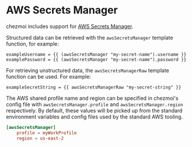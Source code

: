 # AWS Secrets Manager

chezmoi includes support for [AWS Secrets Manager][awssm].

Structured data can be retrieved with the `awsSecretsManager` template function,
for example:

```text
exampleUsername = {{ (awsSecretsManager "my-secret-name").username }}
examplePassword = {{ (awsSecretsManager "my-secret-name").password }}
```

For retrieving unstructured data, the `awsSecretsManagerRaw` template function
can be used. For example:

```text
exampleSecretString = {{ awsSecretsManagerRaw "my-secret-string" }}
```

The AWS shared profile name and region can be specified in chezmoi's config file
with `awsSecretsManager.profile` and `awsSecretsManager.region` respectively. By
default, these values will be picked up from the standard environment variables
and config files used by the standard AWS tooling.

```toml title="~/.config/chezmoi/chezmoi.toml"
[awsSecretsManager]
    profile = myWorkProfile
    region = us-east-2
```

[awssm]: https://aws.amazon.com/secrets-manager/
